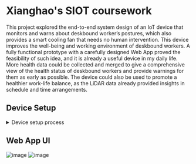 # Xianghao's SIOT coursework
This project explored the end-to-end system design of an IoT device that monitors and warns about deskbound worker’s postures, which also provides a smart cooling fan that needs no human intervention. This device improves the well-being and working environment of deskbound workers. A fully functional prototype with a carefully designed Web App proved the feasibility of such idea, and it is already a useful device in my daily life. More health data could be collected and merged to give a comprehensive view of the health status of deskbound workers and provide warnings for them as early as possible. The device could also be used to promote a healthier work-life balance, as the LiDAR data already provided insights in schedule and time arrangements.

## Device Setup
<details>
  
<summary>Device setup process</summary>

### 1. Install Raspberry Pi OS (64bit is RAM over 4GB)
You will need a Pi4 (any RAM size) to run this SIOT project. First of all, install an official release of raspi-OS, instruction here: https://www.raspberrypi.com/software/. Remember to enable SSH access when installing the system, otherwise you won't be anble to run the whole setup headless and you will need to connect the Pi4 to a screen, a mouse and a keyboard to perform the setup. 

### 2. Deploy FTP server on the Pi.
Open up a terminal, and establish SSH connection to the Pi. Operation various depending on the OS you use, I'll shown windows demo here:
  1. Open CMD
  2. Type in：
  ```
  ssh <username>@<ip_address_of_Pi>
  ```
  And type in YES if asked and login with your username and password of the Pi4.
  
  3. Install the FTP server: <br>
  ```
  sudo apt-get install vsftpd
  sudo service vsftpd start
  ```
  Then change some default configs.
  ```
  sudo nano /etc/vsftpd.conf
  ```
  Once the config file is opened, uncomment the following lines:
  ```
  anonymous_enable=NO
  write_enable=YES
  utf8_filesystem=YES
  ```
  ### 3. Install 
  Open a terminal, and type in:
  ```
  sudo apt-get install python3-flask
  ```
  In the new Raspi OS, it is very likely for you to encounter an error called "externally-managed-environment". This is because in the latest release of Raspi OS, PEP 668 was updated: https://realpython.com/python-virtual-environments-a-primer/?ref=yaolong.net
  Because this project is only a prototype, we will overwrite this by:
  ```
  sudo rm -f /usr/lib/python3.X/EXTERNALLY-MANAGED
  sudo rm -f /usr/lib/python3.X/EXTERNALLY-MANAGED.orig
  ```
  Then we will install some dependencies for the Lidar and the DHT11 environment sensor. 
  For Lidar: https://github.com/TFmini/TFmini-RaspberryPi/tree/master
  For DHT11: https://learn.adafruit.com/dht-humidity-sensing-on-raspberry-pi-with-gdocs-logging/python-setup

  I encountered some issues due to the new PEP 668 policy. For example, the following code didn't work for me:
  ```
  sudo apt-get install libgpiod2
  ```
  but
  ```
  sudo apt install libgpiod2
  ```
  worked! I think the Raspi OS is in a transient state and is not stable. Feel free to drop me an email if the setup didn't work out.
  
  Once you have FLASK installed, just go to the folder where the web server is hosted and type:
  ```
  sudo python3 app.py
  ```
  Then the webapp will be started.
</details>

## Web App UI
![image](https://github.com/KotobukiYuki/XW-SIOT/assets/52342831/09a79fce-365c-4f9f-af98-e60213448fd7)
![image](https://github.com/KotobukiYuki/XW-SIOT/assets/52342831/898e355d-ef50-42dd-bef2-3d93b05ab567)



